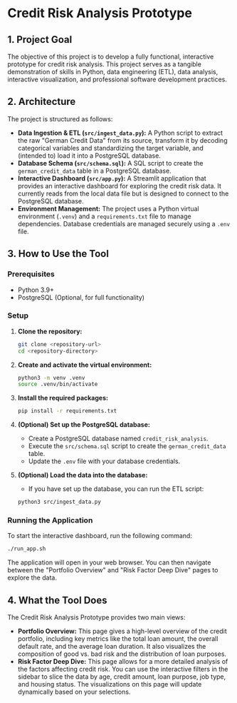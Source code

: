 # Credit Risk Analysis Prototype

## 1. Project Goal

The objective of this project is to develop a fully functional, interactive prototype for credit risk analysis. This project serves as a tangible demonstration of skills in Python, data engineering (ETL), data analysis, interactive visualization, and professional software development practices.

## 2. Architecture

The project is structured as follows:

-   **Data Ingestion & ETL (`src/ingest_data.py`):** A Python script to extract the raw "German Credit Data" from its source, transform it by decoding categorical variables and standardizing the target variable, and (intended to) load it into a PostgreSQL database.
-   **Database Schema (`src/schema.sql`):** A SQL script to create the `german_credit_data` table in a PostgreSQL database.
-   **Interactive Dashboard (`src/app.py`):** A Streamlit application that provides an interactive dashboard for exploring the credit risk data. It currently reads from the local data file but is designed to connect to the PostgreSQL database.
-   **Environment Management:** The project uses a Python virtual environment (`.venv`) and a `requirements.txt` file to manage dependencies. Database credentials are managed securely using a `.env` file.

## 3. How to Use the Tool

### Prerequisites

-   Python 3.9+
-   PostgreSQL (Optional, for full functionality)

### Setup

1.  **Clone the repository:**
    ```bash
    git clone <repository-url>
    cd <repository-directory>
    ```

2.  **Create and activate the virtual environment:**
    ```bash
    python3 -m venv .venv
    source .venv/bin/activate
    ```

3.  **Install the required packages:**
    ```bash
    pip install -r requirements.txt
    ```

4.  **(Optional) Set up the PostgreSQL database:**
    -   Create a PostgreSQL database named `credit_risk_analysis`.
    -   Execute the `src/schema.sql` script to create the `german_credit_data` table.
    -   Update the `.env` file with your database credentials.

5.  **(Optional) Load the data into the database:**
    -   If you have set up the database, you can run the ETL script:
    ```bash
    python3 src/ingest_data.py
    ```

### Running the Application

To start the interactive dashboard, run the following command:

```bash
./run_app.sh
```

The application will open in your web browser. You can then navigate between the "Portfolio Overview" and "Risk Factor Deep Dive" pages to explore the data.

## 4. What the Tool Does

The Credit Risk Analysis Prototype provides two main views:

-   **Portfolio Overview:** This page gives a high-level overview of the credit portfolio, including key metrics like the total loan amount, the overall default rate, and the average loan duration. It also visualizes the composition of good vs. bad risk and the distribution of loan purposes.
-   **Risk Factor Deep Dive:** This page allows for a more detailed analysis of the factors affecting credit risk. You can use the interactive filters in the sidebar to slice the data by age, credit amount, loan purpose, job type, and housing status. The visualizations on this page will update dynamically based on your selections.
